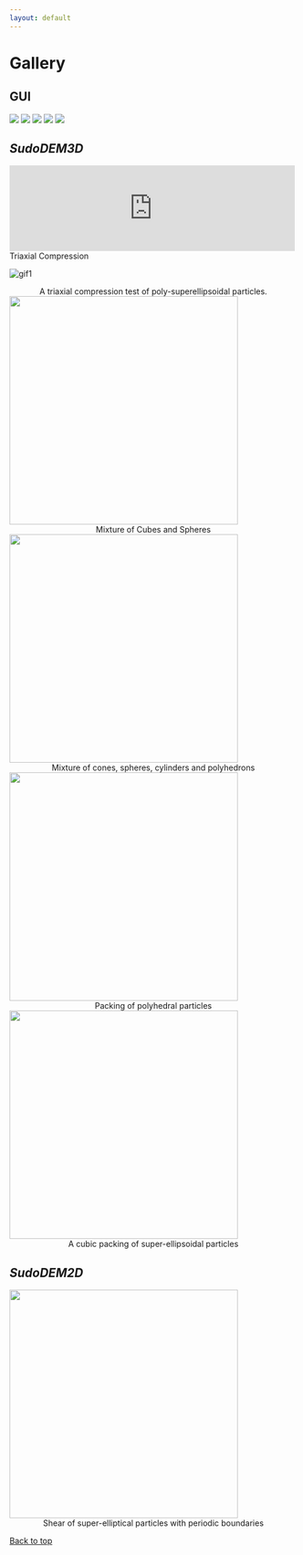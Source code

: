 ```yaml
---
layout: default
---
```

# Gallery

## GUI
![](./docs/images/gui23d.svg)
![](./docs/images/sudodem2d.png)
![](./docs/images/sudodem3d.png)
![](./docs/images/sudodem2dgui.png)
![](./docs/images/sudodem3dgui.png)

## <i>SudoDEM3D</i>

<iframe src="https://player.vimeo.com/video/330169944" width="500" frameborder="0" align="middle" allow="autoplay; fullscreen" allowfullscreen></iframe>
Triaxial Compression

![gif1](./docs/images/triaxialtest-1.gif)
<center>A triaxial compression test of poly-superellipsoidal particles.</center>

<img src="./docs/images/spheresandcubes.png" width="400"/>
<center>Mixture of Cubes and Spheres</center>

<img src="./docs/images/mixturesofpolys.png" width="400"/>
<center>Mixture of cones, spheres, cylinders and polyhedrons</center>

<img src="./docs/images/polyhedrons.png" width="400"/>
<center>Packing of polyhedral particles</center>

<img src="./docs/images/superellipsoids.png" width="400"/>
<center>A cubic packing of super-ellipsoidal particles</center>



## <i>SudoDEM2D</i>
<!--
![image5](./docs/images/sudodem2d-svg1.png#center)
-->
<img src="./docs/images/sudodem2d-svg1.png" width="400"/>
<center>Shear of super-elliptical particles with periodic boundaries</center>

[Back to top](#top)
